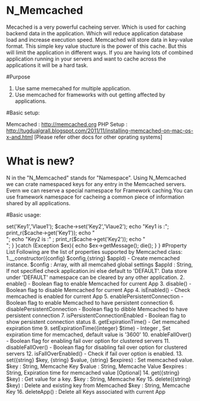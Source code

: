 # N_Memcached
Mecached is a very powerful cacheing server. Which is used for caching backend data in the application. Which will reduce application database load and increase execution speed. Memcached will store data in key-value format. This simple key value stucture is the power of this cache. But this will limit the application in different ways. If you are having lots of combined application running in your servers and want to cache across the applications it will be a hard task.

#Purpose
1. Use same memecahed for multiple application.
2. Use memcached for frameworks with out getting affected by applications.

#Basic setup:

Memcached : http://memcached.org
PHP Setup : http://tugdualgrall.blogspot.com/2011/11/installing-memcached-on-mac-os-x-and.html
[Please refer other docs for other oprating systems]

# What is new?
N in the "N_Memcached" stands for "Namespace". Using N_Memcached we can crate namespaced keys for any entry in the Memcached servers. Evern we can reserve a special namespace for Framework caching.You can use framework namespace for cacheing a common piece of information shared by all applications.

#Basic usage:

<?php
	
	require_once 'Library/cache/N_Memcached.php';

	$config = array();
	//Unique App ID for the application  
	$config['application']['resource']['appId'] = 'APP_ID';
	$config['resource']['cache']['appId'] = 'APP_ID';
	$config['resource']['cache']['memcached']['enabled'] = 1;
	$config['resource']['cache']['memcached']['expiration'] = '4500';
	$config['resource']['cache']['memcached']['server']['params']['host'] = '127.0.0.1';
	$config['resource']['cache']['memcached']['server']['params']['port'] = '11211';
	$config['resource']['cache']['memcached']['persistent']['ID'] = 'APP_ID_PERSISTENT';


	if(isset($config['resource']['cache']['memcached']['enabled']) && $config['resource']['cache']['memcached']['enabled'] == true){
	     try{  
	        $cache = new N_Memcached($config);
			if($cache){  
				//Set cache object in Registry  
			 	$cache->set('Key1','Vlaue1');  
			 	$cache->set('Key2','Vlaue2');  
			 	echo  "Key1 is :";  
			 	print_r($cache->get('Key1'));  
			 	echo "<br>";  
			 	echo  "Key2 is :" ;  
			 	print_r($cache->get('Key2'));  
			    echo "<br>";  
			}  	        
	     }catch (Exception $ex){  
	          echo $ex->getMessage();
	          die();
	     }
	}
	


#Property List



 Following are the list of properties supported by Memcached class:



1.__constructor({config} $config,{string} $appld) - Create  memcached instance.
                        $config : Array, with all memcahed global settings
                        $appId : String, If not specified check application.ini else default to 'DEFAULT'. Data store under 'DEFAULT' namespace can be cleared by any other application.

2. enable() - Boolean flag to enable Memcached for current App
3. disable() - Boolean flag to disable Memcached for current App
4. isEnabled() - Check memcached is enabled for current App
5. enablePersistentConnection - Boolean flag to enable Memcached to have persistent connection
6. disablePersistentConnection - Boolean flag to dibble Memcached to have persistent connection
7. isPersistentConnectionEnabled - Boolean flag to show persistent connection status 
8. getExpirationTime() - Get memcahed expiration time
9. setExpirationTime({integer} $time) - Integer , Set expiration time for memcached, default value is '3600'
10. enableFallOver() - Boolean flag for enabling fail over option for clustered servers
11. disableFallOver() - Boolean flag for disabling fail over option for clustered servers
12. isFallOverEnabled() - Check if fail over option is enabled.
13. set({string} $key, {string} $value, {string} $expires) : Set memcached value.
                    $key : String, Memcache Key
                    $value : String, Memcache Value
                    $expires : String, Expiration time for memcached value [Optional]
14. get({string} $key) : Get value for a key.
                    $key : String, Memcache Key
15. delete({string} $key) : Delete and existing key from Memcached
                    $key : String, Memcache Key
16. deleteApp() : Delete all Keys associated with current App	
